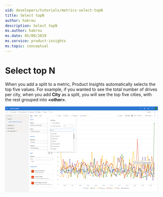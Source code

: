 ```yaml
---
uid: developers/tutorials/metrics-select-topN
title: Select topN 
author: hakrou
description: Select topN
ms.author: hakrou
ms.date: 05/09/2019
ms.service: product-insights
ms.topic: conceptual
---
```

# Select top N 

When you add a split to a metric, Product Insights automatically selects the top five values. For example, if you wanted to see the total number of drives per city, when you add **City** as a split, you will see the top five cities, with the rest grouped into **\<other\>**.

![Top N cities](../images/tutorials/SelectTopN.png)


